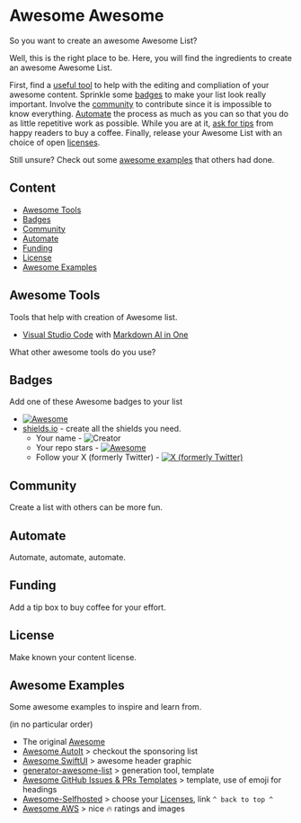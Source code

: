 # Awesome Awesome <!-- omit in toc -->

So you want to create an awesome Awesome List? 

Well, this is the right place to be. Here, you will find the ingredients to create an awesome Awesome List.

First, find a [useful tool](#awesome-tools) to help with the editing and compliation of your awesome content. 
Sprinkle some [badges](#badges) to make your list look really important.
Involve the [community](#community) to contribute since it is impossible to know everything.
[Automate](#automate) the process as much as you can so that you do as little repetitive work as possible.
While you are at it, [ask for tips](#funding) from happy readers to buy a coffee.
Finally, release your Awesome List with an choice of open [licenses](#license).

Still unsure?
Check out some [awesome examples](#awesome-examples) that others had done.

## Content <!-- omit in toc -->
- [Awesome Tools](#awesome-tools)
- [Badges](#badges)
- [Community](#community)
- [Automate](#automate)
- [Funding](#funding)
- [License](#license)
- [Awesome Examples](#awesome-examples)

## Awesome Tools
Tools that help with creation of Awesome list.
- [Visual Studio Code](https://code.visualstudio.com/) with [Markdown Al in One](https://marketplace.visualstudio.com/items?itemName=yzhang.markdown-all-in-one)

What other awesome tools do you use?

## Badges
Add one of these Awesome badges to your list
- [![Awesome](https://cdn.rawgit.com/sindresorhus/awesome/d7305f38d29fed78fa85652e3a63e154dd8e8829/media/badge.svg)](https://github.com/sindresorhus/awesome)
- [shields.io](https://shields.io/) - create all the shields you need.
  - Your name - ![Creator](https://img.shields.io/badge/Creator-lcenchew-blue.svg)
  - Your repo stars - [![Awesome](https://img.shields.io/github/stars/lcenchew/awesome-awesome?style=social)](https://github.com/lcenchew/awesome-awesome)
  - Follow your X (formerly Twitter)  - [![X (formerly Twitter)](https://img.shields.io/twitter/follow/lcenchew)](https://twitter.com/lcenchew)

## Community
Create a list with others can be more fun.

## Automate
Automate, automate, automate.

## Funding
Add a tip box to buy coffee for your effort. 

## License
Make known your content license.

## Awesome Examples
Some awesome examples to inspire and learn from.

(in no particular order)
- The original [Awesome](https://github.com/sindresorhus/awesome)
- [Awesome AutoIt](https://github.com/J2TEAM/awesome-AutoIt) > checkout the sponsoring list
- [Awesome SwiftUI](https://github.com/vlondon/awesome-swiftui) > awesome header graphic 
- [generator-awesome-list](https://github.com/dar5hak/generator-awesome-list) > generation tool, template
- [Awesome GitHub Issues & PRs Templates](https://github.com/devspace/awesome-github-templates) > template, use of emoji for headings
- [Awesome-Selfhosted](https://github.com/awesome-selfhosted/awesome-selfhosted) > choose your [Licenses](https://github.com/awesome-selfhosted/awesome-selfhosted#list-of-licenses), link `^ back to top ^`
- [Awesome AWS](https://github.com/donnemartin/awesome-aws) > nice 🔥 ratings and images
